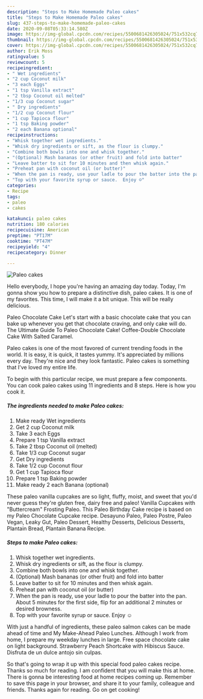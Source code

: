 ```yaml
---
description: "Steps to Make Homemade Paleo cakes"
title: "Steps to Make Homemade Paleo cakes"
slug: 437-steps-to-make-homemade-paleo-cakes
date: 2020-09-08T05:33:14.580Z
image: https://img-global.cpcdn.com/recipes/5500681426305024/751x532cq70/paleo-cakes-recipe-main-photo.jpg
thumbnail: https://img-global.cpcdn.com/recipes/5500681426305024/751x532cq70/paleo-cakes-recipe-main-photo.jpg
cover: https://img-global.cpcdn.com/recipes/5500681426305024/751x532cq70/paleo-cakes-recipe-main-photo.jpg
author: Erik Moss
ratingvalue: 5
reviewcount: 5
recipeingredient:
- " Wet ingredients"
- "2 cup Coconut milk"
- "3 each Eggs"
- "1 tsp Vanilla extract"
- "2 tbsp Coconut oil melted"
- "1/3 cup Coconut sugar"
- " Dry ingredients"
- "1/2 cup Coconut flour"
- "1 cup Tapioca flour"
- "1 tsp Baking powder"
- "2 each Banana optional"
recipeinstructions:
- "Whisk together wet ingredients."
- "Whisk dry ingredients or sift, as the flour is clumpy."
- "Combine both bowls into one and whisk together."
- "(Optional) Mash bananas (or other fruit) and fold into batter"
- "Leave batter to sit for 10 minutes and then whisk again."
- "Preheat pan with coconut oil (or butter)"
- "When the pan is ready, use your ladle to pour the batter into the pan. About 5 minutes for the first side, flip for an additional 2 minutes or desired browness."
- "Top with your favorite syrup or sauce.  Enjoy ☺"
categories:
- Recipe
tags:
- paleo
- cakes

katakunci: paleo cakes 
nutrition: 180 calories
recipecuisine: American
preptime: "PT17M"
cooktime: "PT47M"
recipeyield: "4"
recipecategory: Dinner

---
```



![Paleo cakes](https://img-global.cpcdn.com/recipes/5500681426305024/751x532cq70/paleo-cakes-recipe-main-photo.jpg)

Hello everybody, I hope you're having an amazing day today. Today, I'm gonna show you how to prepare a distinctive dish, paleo cakes. It is one of my favorites. This time, I will make it a bit unique. This will be really delicious.

Paleo Chocolate Cake Let&#39;s start with a basic chocolate cake that you can bake up whenever you get that chocolate craving, and only cake will do. The Ultimate Guide To Paleo Chocolate Cake! Coffee-Double Chocolate Cake With Salted Caramel.

Paleo cakes is one of the most favored of current trending foods in the world. It is easy, it is quick, it tastes yummy. It's appreciated by millions every day. They're nice and they look fantastic. Paleo cakes is something that I've loved my entire life.


To begin with this particular recipe, we must prepare a few components. You can cook paleo cakes using 11 ingredients and 8 steps. Here is how you cook it.

##### The ingredients needed to make Paleo cakes:

1. Make ready  Wet ingredients
1. Get 2 cup Coconut milk
1. Take 3 each Eggs
1. Prepare 1 tsp Vanilla extract
1. Take 2 tbsp Coconut oil (melted)
1. Take 1/3 cup Coconut sugar
1. Get  Dry ingredients
1. Take 1/2 cup Coconut flour
1. Get 1 cup Tapioca flour
1. Prepare 1 tsp Baking powder
1. Make ready 2 each Banana (optional)


These paleo vanilla cupcakes are so light, fluffy, moist, and sweet that you&#39;d never guess they&#39;re gluten free, dairy free and paleo! Vanilla Cupcakes with &#34;Buttercream&#34; Frosting Paleo. This Paleo Birthday Cake recipe is based on my Paleo Chocolate Cupcake recipe. Desayuno Paleo, Paleo Postre, Paleo Vegan, Leaky Gut, Paleo Dessert, Healthy Desserts, Delicious Desserts, Plantain Bread, Plantain Banana Recipe. 

##### Steps to make Paleo cakes:

1. Whisk together wet ingredients.
1. Whisk dry ingredients or sift, as the flour is clumpy.
1. Combine both bowls into one and whisk together.
1. (Optional) Mash bananas (or other fruit) and fold into batter
1. Leave batter to sit for 10 minutes and then whisk again.
1. Preheat pan with coconut oil (or butter)
1. When the pan is ready, use your ladle to pour the batter into the pan. About 5 minutes for the first side, flip for an additional 2 minutes or desired browness.
1. Top with your favorite syrup or sauce.  Enjoy ☺


With just a handful of ingredients, these paleo salmon cakes can be made ahead of time and My Make-Ahead Paleo Lunches. Although I work from home, I prepare my weekday lunches in large. Free space chocolate cake on light background. Strawberry Peach Shortcake with Hibiscus Sauce. Disfruta de un dulce antojo sin culpas. 

So that's going to wrap it up with this special food paleo cakes recipe. Thanks so much for reading. I am confident that you will make this at home. There is gonna be interesting food at home recipes coming up. Remember to save this page in your browser, and share it to your family, colleague and friends. Thanks again for reading. Go on get cooking!
